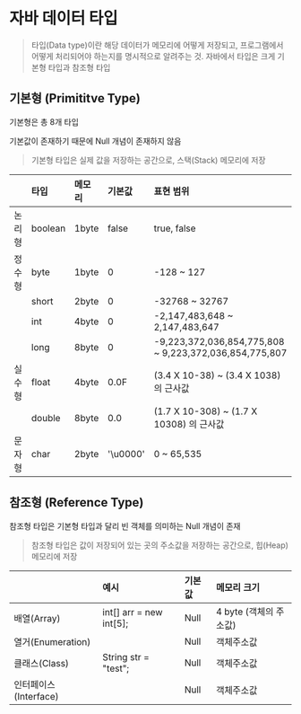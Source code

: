 # 자바 데이터 타입

> 타입(Data type)이란 해당 데이터가 메모리에 어떻게 저장되고, 프로그램에서 어떻게 처리되어야 하는지를 명시적으로 알려주는 것. 
> 자바에서 타입은 크게 기본형 타입과 참조형 타입

## 기본형 (Primititve Type)

기본형은 총 8개 타입

기본값이 존재하기 때문에 Null 개념이 존재하지 않음

> 기본형 타입은 실제 값을 저장하는 공간으로, 스택(Stack) 메모리에 저장

||타입|메모리|기본값| 표현 범위|
|:---|:---|:---|:---|:---|
|논리형| boolean|1byte|false|true, false|
|정수형|byte| 1byte|0|-128 ~ 127|
||short|2byte|0|-32768 ~ 32767|
||int|4byte|0|-2,147,483,648 ~ 2,147,483,647|
||long|8byte|0| -9,223,372,036,854,775,808 ~ 9,223,372,036,854,775,807|
|실수형|float|4byte|0.0F|(3.4 X 10-38) ~ (3.4 X 1038) 의 근사값|
||double|8byte|0.0| (1.7 X 10-308) ~ (1.7 X 10308) 의 근사값|
|문자형|char|2byte|'\u0000' |0 ~ 65,535|

## 참조형 (Reference Type)

참조형 타입은 기본형 타입과 달리 빈 객체를 의미하는 Null 개념이 존재

>참조형 타입은 값이 저장되어 있는 곳의 주소값을 저장하는 공간으로, 
> 힙(Heap) 메모리에 저장

||예시|기본값| 메모리 크기 |
|:---|:---|:---|:---|
|배열(Array)|  int[] arr = new int[5];|Null|4 byte (객체의 주소값)|
| 열거(Enumeration)|| Null|객체주소값|
| 클래스(Class)|String str = "test";|Null|객체주소값|
| 인터페이스(Interface) ||Null|객체주소값|

